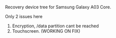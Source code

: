 Recovery device tree for Samsung Galaxy A03 Core.

Only 2 issues here
1. Encryption, /data partition cant be reached
2. Touchscreen. (WORKING ON FIX)
